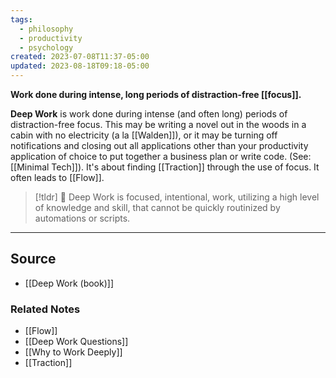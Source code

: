 ```yaml
---
tags:
  - philosophy
  - productivity
  - psychology
created: 2023-07-08T11:37-05:00
updated: 2023-08-18T09:18-05:00
---
```

**Work done during intense, long periods of distraction-free [[focus]].**

**Deep Work** is work done during intense (and often long) periods of distraction-free focus. This may be writing a novel out in the woods in a cabin with no electricity (a la [[Walden]]), or it may be turning off notifications and closing out all applications other than your productivity application of choice to put together a business plan or write code. (See: [[Minimal Tech]]). It's about finding [[Traction]] through the use of focus. It often leads to [[Flow]].

> [!tldr] 🔑 Deep Work is focused, intentional, work, utilizing a high level of knowledge and skill, that cannot be quickly routinized by automations or scripts.

---

## Source
- [[Deep Work (book)]]

### Related Notes
- [[Flow]] 
- [[Deep Work Questions]] 
- [[Why to Work Deeply]] 
- [[Traction]]